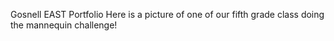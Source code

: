 Gosnell EAST Portfolio
Here is a picture of one of our fifth grade class doing the mannequin challenge!


